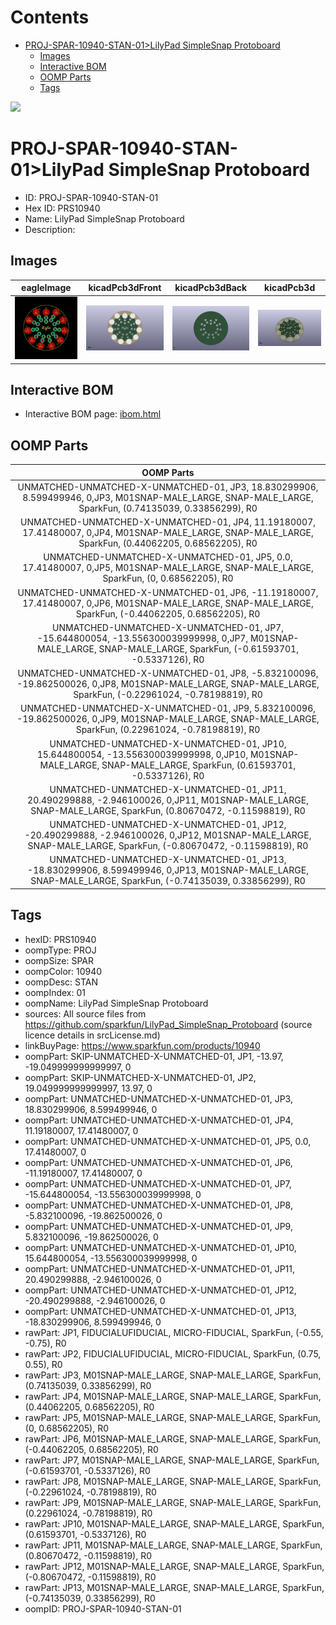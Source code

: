 



Contents
========

* [PROJ-SPAR-10940-STAN-01>LilyPad SimpleSnap Protoboard](#proj-spar-10940-stan-01lilypad-simplesnap-protoboard)
	* [Images](#images)
	* [Interactive BOM](#interactive-bom)
	* [OOMP Parts](#oomp-parts)
	* [Tags](#tags)
  
![][im]
# PROJ-SPAR-10940-STAN-01>LilyPad SimpleSnap Protoboard

- ID: PROJ-SPAR-10940-STAN-01
- Hex ID: PRS10940
- Name: LilyPad SimpleSnap Protoboard
- Description: 

## Images
  
  

|eagleImage|kicadPcb3dFront|kicadPcb3dBack|kicadPcb3d|
| :---: | :---: | :---: | :---: |
|[![eagleImage](eagleImage_140.png)](eagleImage_600.png)|[![kicadPcb3dFront](kicadPcb3dFront_140.png)](kicadPcb3dFront_600.png)|[![kicadPcb3dBack](kicadPcb3dBack_140.png)](kicadPcb3dBack_600.png)|[![kicadPcb3d](kicadPcb3d_140.png)](kicadPcb3d_600.png)|

## Interactive BOM

- Interactive BOM page: [ibom.html](kicad/bom/ibom.html)

## OOMP Parts
  

|OOMP Parts|
| :---: |
|UNMATCHED-UNMATCHED-X-UNMATCHED-01, JP3, 18.830299906, 8.599499946, 0,JP3, M01SNAP-MALE_LARGE, SNAP-MALE_LARGE, SparkFun, (0.74135039, 0.33856299), R0|
|UNMATCHED-UNMATCHED-X-UNMATCHED-01, JP4, 11.19180007, 17.41480007, 0,JP4, M01SNAP-MALE_LARGE, SNAP-MALE_LARGE, SparkFun, (0.44062205, 0.68562205), R0|
|UNMATCHED-UNMATCHED-X-UNMATCHED-01, JP5, 0.0, 17.41480007, 0,JP5, M01SNAP-MALE_LARGE, SNAP-MALE_LARGE, SparkFun, (0, 0.68562205), R0|
|UNMATCHED-UNMATCHED-X-UNMATCHED-01, JP6, -11.19180007, 17.41480007, 0,JP6, M01SNAP-MALE_LARGE, SNAP-MALE_LARGE, SparkFun, (-0.44062205, 0.68562205), R0|
|UNMATCHED-UNMATCHED-X-UNMATCHED-01, JP7, -15.644800054, -13.556300039999998, 0,JP7, M01SNAP-MALE_LARGE, SNAP-MALE_LARGE, SparkFun, (-0.61593701, -0.5337126), R0|
|UNMATCHED-UNMATCHED-X-UNMATCHED-01, JP8, -5.832100096, -19.862500026, 0,JP8, M01SNAP-MALE_LARGE, SNAP-MALE_LARGE, SparkFun, (-0.22961024, -0.78198819), R0|
|UNMATCHED-UNMATCHED-X-UNMATCHED-01, JP9, 5.832100096, -19.862500026, 0,JP9, M01SNAP-MALE_LARGE, SNAP-MALE_LARGE, SparkFun, (0.22961024, -0.78198819), R0|
|UNMATCHED-UNMATCHED-X-UNMATCHED-01, JP10, 15.644800054, -13.556300039999998, 0,JP10, M01SNAP-MALE_LARGE, SNAP-MALE_LARGE, SparkFun, (0.61593701, -0.5337126), R0|
|UNMATCHED-UNMATCHED-X-UNMATCHED-01, JP11, 20.490299888, -2.946100026, 0,JP11, M01SNAP-MALE_LARGE, SNAP-MALE_LARGE, SparkFun, (0.80670472, -0.11598819), R0|
|UNMATCHED-UNMATCHED-X-UNMATCHED-01, JP12, -20.490299888, -2.946100026, 0,JP12, M01SNAP-MALE_LARGE, SNAP-MALE_LARGE, SparkFun, (-0.80670472, -0.11598819), R0|
|UNMATCHED-UNMATCHED-X-UNMATCHED-01, JP13, -18.830299906, 8.599499946, 0,JP13, M01SNAP-MALE_LARGE, SNAP-MALE_LARGE, SparkFun, (-0.74135039, 0.33856299), R0|

## Tags

- hexID: PRS10940
- oompType: PROJ
- oompSize: SPAR
- oompColor: 10940
- oompDesc: STAN
- oompIndex: 01
- oompName: LilyPad SimpleSnap Protoboard
- sources: All source files from https://github.com/sparkfun/LilyPad_SimpleSnap_Protoboard (source licence details in srcLicense.md)
- linkBuyPage: https://www.sparkfun.com/products/10940
- oompPart: SKIP-UNMATCHED-X-UNMATCHED-01, JP1, -13.97, -19.049999999999997, 0
- oompPart: SKIP-UNMATCHED-X-UNMATCHED-01, JP2, 19.049999999999997, 13.97, 0
- oompPart: UNMATCHED-UNMATCHED-X-UNMATCHED-01, JP3, 18.830299906, 8.599499946, 0
- oompPart: UNMATCHED-UNMATCHED-X-UNMATCHED-01, JP4, 11.19180007, 17.41480007, 0
- oompPart: UNMATCHED-UNMATCHED-X-UNMATCHED-01, JP5, 0.0, 17.41480007, 0
- oompPart: UNMATCHED-UNMATCHED-X-UNMATCHED-01, JP6, -11.19180007, 17.41480007, 0
- oompPart: UNMATCHED-UNMATCHED-X-UNMATCHED-01, JP7, -15.644800054, -13.556300039999998, 0
- oompPart: UNMATCHED-UNMATCHED-X-UNMATCHED-01, JP8, -5.832100096, -19.862500026, 0
- oompPart: UNMATCHED-UNMATCHED-X-UNMATCHED-01, JP9, 5.832100096, -19.862500026, 0
- oompPart: UNMATCHED-UNMATCHED-X-UNMATCHED-01, JP10, 15.644800054, -13.556300039999998, 0
- oompPart: UNMATCHED-UNMATCHED-X-UNMATCHED-01, JP11, 20.490299888, -2.946100026, 0
- oompPart: UNMATCHED-UNMATCHED-X-UNMATCHED-01, JP12, -20.490299888, -2.946100026, 0
- oompPart: UNMATCHED-UNMATCHED-X-UNMATCHED-01, JP13, -18.830299906, 8.599499946, 0
- rawPart: JP1, FIDUCIALUFIDUCIAL, MICRO-FIDUCIAL, SparkFun, (-0.55, -0.75), R0
- rawPart: JP2, FIDUCIALUFIDUCIAL, MICRO-FIDUCIAL, SparkFun, (0.75, 0.55), R0
- rawPart: JP3, M01SNAP-MALE_LARGE, SNAP-MALE_LARGE, SparkFun, (0.74135039, 0.33856299), R0
- rawPart: JP4, M01SNAP-MALE_LARGE, SNAP-MALE_LARGE, SparkFun, (0.44062205, 0.68562205), R0
- rawPart: JP5, M01SNAP-MALE_LARGE, SNAP-MALE_LARGE, SparkFun, (0, 0.68562205), R0
- rawPart: JP6, M01SNAP-MALE_LARGE, SNAP-MALE_LARGE, SparkFun, (-0.44062205, 0.68562205), R0
- rawPart: JP7, M01SNAP-MALE_LARGE, SNAP-MALE_LARGE, SparkFun, (-0.61593701, -0.5337126), R0
- rawPart: JP8, M01SNAP-MALE_LARGE, SNAP-MALE_LARGE, SparkFun, (-0.22961024, -0.78198819), R0
- rawPart: JP9, M01SNAP-MALE_LARGE, SNAP-MALE_LARGE, SparkFun, (0.22961024, -0.78198819), R0
- rawPart: JP10, M01SNAP-MALE_LARGE, SNAP-MALE_LARGE, SparkFun, (0.61593701, -0.5337126), R0
- rawPart: JP11, M01SNAP-MALE_LARGE, SNAP-MALE_LARGE, SparkFun, (0.80670472, -0.11598819), R0
- rawPart: JP12, M01SNAP-MALE_LARGE, SNAP-MALE_LARGE, SparkFun, (-0.80670472, -0.11598819), R0
- rawPart: JP13, M01SNAP-MALE_LARGE, SNAP-MALE_LARGE, SparkFun, (-0.74135039, 0.33856299), R0
- oompID: PROJ-SPAR-10940-STAN-01



[im]: kicadPcb3d_450.png
